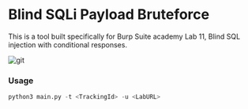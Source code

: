 # Blind SQLi Payload Bruteforce
This is a tool built specifically for Burp Suite academy Lab 11, Blind SQL injection with conditional responses. 

![git](https://github.com/user-attachments/assets/2979b82c-2744-4fcc-9c19-f8aca21629a7)

### Usage

```python
python3 main.py -t <TrackingId> -u <LabURL>
```
